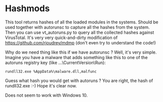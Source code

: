 # Hashmods #

This tool returns hashes of all the loaded modules in the systems. Should be used together with autorunsc to capture all the hashes from the system. Then you can use vt_autoruns.py to query all the collected hashes against VirusTotal. It's very very quick-and-dirty modification of https://github.com/rjoudrey/mdmp (don't even try to understand the code!)

Why do we need thing like this if we have autorunsc ? Well, it's very simple. Imagine you have a malware that adds something like this to one of the autoruns registry key (like ...\CurrentVersion\Run):

```
rundll32.exe %AppData%\malware.dll,malfunc
```

Guess what hash you would get with autoruns ? You are right, the hash of rundll32.exe :-) Hope it's clear now.

Does not seem to work with Windows 10.
